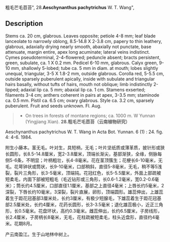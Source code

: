 粗毛芒毛苣苔",
28.**Aeschynanthus pachytrichus** W. T. Wang",

## Description
Stems ca. 20 cm, glabrous. Leaves opposite; petiole 4-8 mm; leaf blade lanceolate to narrowly oblong, 8.5-14.8 X 2-3.8 cm, papery to thin leathery, glabrous, adaxially drying nearly smooth, abaxially not punctate, base attenuate, margin entire, apex long acuminate; lateral veins indistinct. Cymes pseudoterminal, 2-4-flowered; peduncle absent; bracts persistent, green, subulate, ca. 1 X 0.2 mm. Pedicel 6-10 mm, glabrous. Calyx green, 9-10 mm, shallowly 5-lobed; tube ca. 5 mm in diam. at mouth; lobes slightly unequal, triangular, 3-5 X 1.8-2 mm, outside glabrous. Corolla red, 5-5.5 cm, outside sparsely puberulent apically, inside with subulate and triangular hairs basally, without tufts of hairs, mouth not oblique; limb indistinctly 2-lipped; adaxial lip ca. 5 mm; abaxial lip ca. 1 cm. Stamens exserted; filaments 3-4 cm; anthers coherent in pairs at apex, 3-3.5 mm; staminode ca. 0.5 mm. Pistil ca. 6.5 cm; ovary glabrous. Style ca. 3.2 cm, sparsely puberulent. Fruit and seeds unknown. Fl. Aug.

> * On trees in forests of montane regions; ca. 1000 m. W Yunnan (Yingjiang Xian).
**28.粗毛芒毛苣苔（云南植物研究）**

Aeschynanthus pachytrichus W. T. Wang in Acta Bot. Yunnan. 6 (1) : 24. fig. 4: 4-6. 1984.

附生小藤本。茎无毛。叶对生，具短柄，无毛；叶片坚纸质或薄革质，披针形或狭长圆形，长8.5-14.8厘米，宽2-3.8厘米，顶端长渐尖，基部渐狭，全缘，侧脉每侧5-6条，不明显；叶柄粗壮，长4-8毫米。花在茎顶簇生；花梗长6-10毫米，无毛。花萼钟状或筒状，长9-10毫米，口部稍斜，直径5-8毫米，无毛，稍不等5浅裂，裂片三角形，长3-5毫米，顶端钝。花冠红色，长5-5.5厘米，外面上部疏被短柔毛，内面下部被短粗毛（毛近钻形或三角形，长0.6-1.2毫米，宽0.2-0.6毫米）；筒长约4.5厘米，口部直径1.1厘米，基部之上直径4毫米；上唇长约5毫米，2深裂，下唇长约10毫米，3深裂，裂片直展，卵形，顶端圆形。雄蕊伸出，上雄蕊着生于距花冠基部3厘米处，长约3厘米，有极少短腺毛，下雄蕊着生于距花冠基部2.5厘米处，长约4厘米，花药长圆形，长3-3.5毫米；退化雄蕊极小，近正三角形，长0.5毫米。花盘环状，高约0.3毫米。雌蕊伸出，长约6.5厘米，子房线形，长2.4厘米，子房柄长8毫米，无毛，花柱疏被短柔毛，柱头近盘形，直径约4毫米。花期8月。

产云南盈江。生于山地林中树上。
